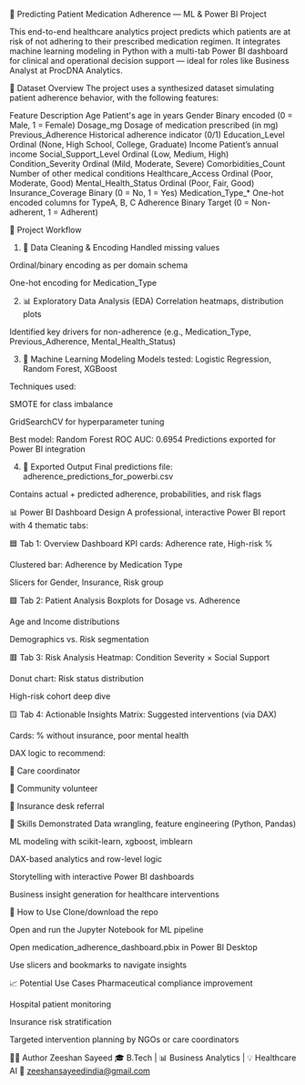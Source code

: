 🧠 Predicting Patient Medication Adherence — ML & Power BI Project



This end-to-end healthcare analytics project predicts which patients are at risk of not adhering to their prescribed medication regimen. It integrates machine learning modeling in Python with a multi-tab Power BI dashboard for clinical and operational decision support — ideal for roles like Business Analyst at ProcDNA Analytics.

📂 Dataset Overview
The project uses a synthesized dataset simulating patient adherence behavior, with the following features:



Feature	Description
Age	Patient's age in years
Gender	Binary encoded (0 = Male, 1 = Female)
Dosage_mg	Dosage of medication prescribed (in mg)
Previous_Adherence	Historical adherence indicator (0/1)
Education_Level	Ordinal (None, High School, College, Graduate)
Income	Patient’s annual income
Social_Support_Level	Ordinal (Low, Medium, High)
Condition_Severity	Ordinal (Mild, Moderate, Severe)
Comorbidities_Count	Number of other medical conditions
Healthcare_Access	Ordinal (Poor, Moderate, Good)
Mental_Health_Status	Ordinal (Poor, Fair, Good)
Insurance_Coverage	Binary (0 = No, 1 = Yes)
Medication_Type_*	One-hot encoded columns for TypeA, B, C
Adherence	Binary Target (0 = Non-adherent, 1 = Adherent)



🔧 Project Workflow
1. 🧹 Data Cleaning & Encoding
Handled missing values

Ordinal/binary encoding as per domain schema

One-hot encoding for Medication_Type

2. 📊 Exploratory Data Analysis (EDA)
Correlation heatmaps, distribution plots

Identified key drivers for non-adherence (e.g., Medication_Type, Previous_Adherence, Mental_Health_Status)

3. 🤖 Machine Learning Modeling
Models tested: Logistic Regression, Random Forest, XGBoost

Techniques used:

SMOTE for class imbalance

GridSearchCV for hyperparameter tuning

Best model: Random Forest
ROC AUC: 0.6954
Predictions exported for Power BI integration

4. 💾 Exported Output
Final predictions file: adherence_predictions_for_powerbi.csv

Contains actual + predicted adherence, probabilities, and risk flags



📊 Power BI Dashboard Design
A professional, interactive Power BI report with 4 thematic tabs:


🟦 Tab 1: Overview Dashboard
KPI cards: Adherence rate, High-risk %

Clustered bar: Adherence by Medication Type

Slicers for Gender, Insurance, Risk group


🟩 Tab 2: Patient Analysis
Boxplots for Dosage vs. Adherence

Age and Income distributions

Demographics vs. Risk segmentation


🟥 Tab 3: Risk Analysis
Heatmap: Condition Severity × Social Support

Donut chart: Risk status distribution

High-risk cohort deep dive


🟨 Tab 4: Actionable Insights
Matrix: Suggested interventions (via DAX)

Cards: % without insurance, poor mental health

DAX logic to recommend:

📌 Care coordinator

📌 Community volunteer

📌 Insurance desk referral




🧠 Skills Demonstrated
Data wrangling, feature engineering (Python, Pandas)

ML modeling with scikit-learn, xgboost, imblearn

DAX-based analytics and row-level logic

Storytelling with interactive Power BI dashboards

Business insight generation for healthcare interventions



📁 How to Use
Clone/download the repo

Open and run the Jupyter Notebook for ML pipeline

Open medication_adherence_dashboard.pbix in Power BI Desktop

Use slicers and bookmarks to navigate insights



📈 Potential Use Cases
Pharmaceutical compliance improvement

Hospital patient monitoring

Insurance risk stratification

Targeted intervention planning by NGOs or care coordinators



👨‍💻 Author
Zeeshan Sayeed
🎓 B.Tech | 📊 Business Analytics | 💡 Healthcare AI
📧 zeeshansayeedindia@gmail.com
